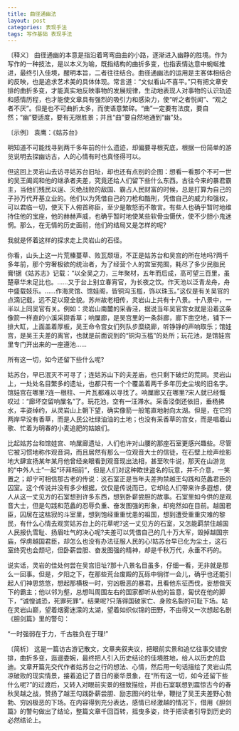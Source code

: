 ```yaml
---
title: 曲径通幽法
layout: post
categories: 表现手法
tags: 写作基础 表现手法
---
```


〔释义〕 曲径通幽的本意是指沿着弯弯曲曲的小路，逐渐进入幽静的胜境。作为写作的一种技法，是以本义为喻，既指结构的曲折多变，也指表情达意中蜿蜒推进，最终引入佳境，醒明本旨，二者往往结合。曲径通幽法的运用是主客体相结合的反映，也是追求艺术美的具体体现。常言道：“文似看山不喜平。”只有把文章安排的曲折多变，才能真实地反映事物的发展规律，生动地表现人对事物的认识轨迹和感情历程，也才能使文章具有强烈的吸引力和感染力，使“听之者悦闻”、“观之者不厌”。但是也不可曲折太多，而使语意繁碎。“曲”一定要有法度，要自然；“幽”要适度，要有无限胜景；并且“曲”要自然地通到“幽”处。

〔示例〕 袁鹰：《姑苏台》

明知道不可能找寻到两千多年前的什么遗迹，却偏要寻根究底，根据一份简单的游览说明去探幽访古，人的心情有时也真怪得可以。

但这回上灵岩山去访寻姑苏台旧址，却也还有点别的企图：想看一看那个不可一世的吴王阖闾和他的继承者夫差，究竟还给人们留下些什么东西。古往今来的暴君霸主，当他们残民以逞、灭绝战败的敌国、霸占人民财富的时候，总是打算为自己的子孙万代开基立业的。他们以为凭借自己的刀枪和酷刑，凭借自己的威力和强权，可以君临一切，使天下人俯首称臣，至少是敢怒而不敢言。有些人也确乎暂时地维持住他的宝座，他的赫赫声威，也确乎暂时地使某些软骨虫慑伏，使不少胆小鬼迷惘。那么，在无情的历史面前，他们的结局又是怎样的呢?

我就是怀着这样的探求走上灵岩山的石径。

你看，山头上这一片荒榛蔓草、败瓦颓垣，不正是姑苏台和吴宫的所在地吗?两千多年前，那个穷奢极欲的统治者，为了经营个人的宫室苑囿，耗尽了多少民脂民膏!据《姑苏志》记载：“以全吴之力，三年聚材，五年而后成，高可望三百里，虽楚章华未足比也。……又于台上别立春宵官，为长夜之饮。作天池以泛青龙舟，舟中盛载妓乐。……作海灵馆、馆娃阁，皆铜沟玉槛，饰以珠玉。”这仅是有关吴官的点滴记载，远不足以窥全貌。苏州故老相传，灵岩山上共有十八景。十八景中，一半以上同吴官有关。例如：灵岩山南麓的采香泾，据说当年吴官宫女就是沿着这条像箭一样直的小溪采撷香草；响屟廊，是吴宫里的一条斜廊，廊下凿空地，铺下一排大缸，上面盖着厚板，吴王命令宫女们列队步糜绕廊，听铮铮的声响取乐；馆娃宫，是吴王夫差的离官，也就是前面说到的“铜沟玉槛”的处所；玩花池，是馆娃宫里专门开出来的一座遵池……

所有这一切，如今还留下些什么呢?

姑苏台，早已泯灭不可寻了；连姑苏山下的夫差庙，也只剩下破烂的荒祠。灵岩山上，一处处名目繁多的遗址，也都只有一个个覆盖着两千多年历史尘埃的旧名字。馆娃宫在哪里?连一根柱、一片瓦都难以寻找了。响屟廊又在哪里?宋人就已经慨叹过：“廊坏空留响屟名”了。玩花池，空有一汪滞水。采香泾倒还依旧，垂杨拂水，丰姿绰约，从灵岩山上朝下望，确实像箭一般笔直地射向太湖。但是，在它的两岸早没有香草，而是人民公社绿油油的土地；也没有采香草的宫女，而是唱着山歌、忙着为明春的小麦追肥的姑娘们。

比起姑苏台和馆娃宫、响屟廊遗址，人们也许对山腰的那座石室更感兴趣些。尽管它被习惯地称作观音洞，而且居然有那么一位观音大士的信徒，在石壁上绘声绘影地大肆宣扬某年某月他曾经亲眼看到观音现出法相，甚至吹牛说，那天在山游览的“中外人士”一起“环拜相前”，但是人们对这种欺世盗名的玩意，并不介意，一笑置之；却宁可相信那古老的传说：这石室正是当年夫差拘禁越王勾践和范蠡君臣的囚室。这个传说并没有多少根据，仅仅是传说而已，它却给人们带来许多遐想，使人从这一丈见方的石室想到许多东西，想到卧薪尝胆的故事。石室里如今供的是观音大士，但是勾践和范蠡的忍辱负重、奋发图强的形象，却宛然如在目前。越国君臣，囚居在这枯寂的斗室里，想到饱经重重忧患的祖国，想到遭受重重灾难的黎民，有什么心情去观赏姑苏台上的花草呢?这一丈见方的石室，又怎能羁禁住越国人民报仇雪耻、扬眉吐气的决心呢?夫差可以凭借自己的几十万大军，毁掉越国宗庙，俘虏越国君臣，却怎么也没有办法征服人民的心!姑苏台早已化为尘土，这石室终究也会颓圮，但卧薪尝胆、奋发图强的精神，却是千秋万代，永垂不朽的。

说实话，灵岩的佳处何尝在吴宫旧址?那十八景名目虽多，仔细一看，无非就是那么一回事。但是，夕阳之下，在那些荒台废殿的瓦砾中徜徉一会儿，确乎也还能引起人们神思悠悠，想起那横极一时，穷凶极恶的暴君。且看他东征西伐，妄想做天下的霸主；他以邻为壑，总想叫周围左右的国家都听从他的旨意，匐伏在他的脚下，“诚惶诚恐，死罪死罪”。结果呢?只落得国破家亡、身败名裂的可耻下场。站在灵岩山巅，望着烟雾迷濛的太湖，望着如织似锦的田野，不由得又一次想起名剧《胆剑篇》里的警句：

“一时强弱在于力，千古胜负在于理!”

〔简析〕 这是一篇访古游记散文，文章夹叙夹议，把眼前实景和追忆往事交错安排，曲折多变，迤逦委婉，最终把人引入历史结论的佳境胜地，给人以历史的启迪。文章开篇先交代作者姑苏台之行的想法、心情，然后用一句话描绘了灵岩山荒凉破败的现实情景，接着追记了昔日的豪华景象，在“所有这一切，如今还留下些什么呢?”的过渡后，又转入对眼前实景的细致描绘，并由石室联想到震惊古今的春秋吴越之战，赞扬了越王勾践卧薪尝胆、励志图兴的壮举，鞭挞了吴王夫差野心勃勃、穷凶极恶的下场。在内容得到充分表达，感情已经激越的情况下，借用《胆剑篇》的警句做出了结论，整篇文章千回百转，摇曳多姿，终于把读者引导到历史的必然结论上。 